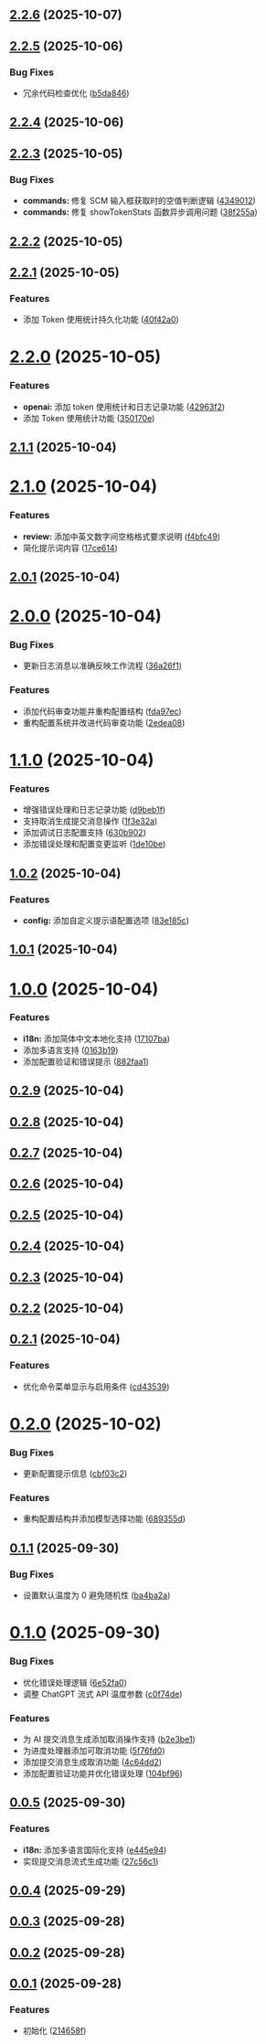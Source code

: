## [2.2.6](https://github.com/joygqz/commit-genie/compare/v2.2.5...v2.2.6) (2025-10-07)



## [2.2.5](https://github.com/joygqz/commit-genie/compare/v2.2.4...v2.2.5) (2025-10-06)


### Bug Fixes

* 冗余代码检查优化 ([b5da846](https://github.com/joygqz/commit-genie/commit/b5da846883d579d5605638f171ec001b01e7836a))



## [2.2.4](https://github.com/joygqz/commit-genie/compare/v2.2.3...v2.2.4) (2025-10-06)



## [2.2.3](https://github.com/joygqz/commit-genie/compare/v2.2.2...v2.2.3) (2025-10-05)


### Bug Fixes

* **commands:** 修复 SCM 输入框获取时的空值判断逻辑 ([4349012](https://github.com/joygqz/commit-genie/commit/434901235c9636dc345a7f6d1fc5073eadd8996e))
* **commands:** 修复 showTokenStats 函数异步调用问题 ([38f255a](https://github.com/joygqz/commit-genie/commit/38f255a66f81e20af551fcd3fd3e6a2fb8f91a78))



## [2.2.2](https://github.com/joygqz/commit-genie/compare/v2.2.1...v2.2.2) (2025-10-05)



## [2.2.1](https://github.com/joygqz/commit-genie/compare/v2.2.0...v2.2.1) (2025-10-05)


### Features

* 添加 Token 使用统计持久化功能 ([40f42a0](https://github.com/joygqz/commit-genie/commit/40f42a0d90e55d6f45012cf6856a370a37a38a57))



# [2.2.0](https://github.com/joygqz/commit-genie/compare/v2.1.1...v2.2.0) (2025-10-05)


### Features

* **openai:** 添加 token 使用统计和日志记录功能 ([42963f2](https://github.com/joygqz/commit-genie/commit/42963f21ba5422928a5b4a439f366dc564c033e1))
* 添加 Token 使用统计功能 ([350170e](https://github.com/joygqz/commit-genie/commit/350170e90ede0679a61aa1e09a2509074800136e))



## [2.1.1](https://github.com/joygqz/commit-genie/compare/v2.1.0...v2.1.1) (2025-10-04)



# [2.1.0](https://github.com/joygqz/commit-genie/compare/v2.0.1...v2.1.0) (2025-10-04)


### Features

* **review:** 添加中英文数字间空格格式要求说明 ([f4bfc49](https://github.com/joygqz/commit-genie/commit/f4bfc491a1a689b66087e90916d2b5417bc58e78))
* 简化提示词内容 ([17ce614](https://github.com/joygqz/commit-genie/commit/17ce614ddcf87144fa0037902ff818afd2d67645))



## [2.0.1](https://github.com/joygqz/commit-genie/compare/v2.0.0...v2.0.1) (2025-10-04)



# [2.0.0](https://github.com/joygqz/commit-genie/compare/v1.1.0...v2.0.0) (2025-10-04)


### Bug Fixes

* 更新日志消息以准确反映工作流程 ([36a26f1](https://github.com/joygqz/commit-genie/commit/36a26f17f417faf168eab805f22bced745c3bf9e))


### Features

* 添加代码审查功能并重构配置结构 ([fda97ec](https://github.com/joygqz/commit-genie/commit/fda97eca9dc52987f3386229d6a5b8ad140e63ac))
* 重构配置系统并改进代码审查功能 ([2edea08](https://github.com/joygqz/commit-genie/commit/2edea084e354839eceaacbba7266423c8c45552e))



# [1.1.0](https://github.com/joygqz/commit-genie/compare/v1.0.2...v1.1.0) (2025-10-04)


### Features

* 增强错误处理和日志记录功能 ([d9beb1f](https://github.com/joygqz/commit-genie/commit/d9beb1fef3dd16e8b5e6fae3cae582b9ce116942))
* 支持取消生成提交消息操作 ([1f3e32a](https://github.com/joygqz/commit-genie/commit/1f3e32a30f001a3dd75a8859d83a71af868bd21d))
* 添加调试日志配置支持 ([630b902](https://github.com/joygqz/commit-genie/commit/630b902f718b00ead90de197910f3b21f012bdd7))
* 添加错误处理和配置变更监听 ([1de10be](https://github.com/joygqz/commit-genie/commit/1de10be8787eddc4e3dc6aa3559016f5f1729e99))



## [1.0.2](https://github.com/joygqz/commit-genie/compare/v1.0.1...v1.0.2) (2025-10-04)


### Features

* **config:** 添加自定义提示语配置选项 ([83e185c](https://github.com/joygqz/commit-genie/commit/83e185cf1163db6a1dbba2a4b968c991ad070157))



## [1.0.1](https://github.com/joygqz/commit-genie/compare/v1.0.0...v1.0.1) (2025-10-04)



# [1.0.0](https://github.com/joygqz/commit-genie/compare/v0.2.9...v1.0.0) (2025-10-04)


### Features

* **i18n:** 添加简体中文本地化支持 ([17107ba](https://github.com/joygqz/commit-genie/commit/17107ba80f07dcca67e17782286ae554c488ae10))
* 添加多语言支持 ([0163b19](https://github.com/joygqz/commit-genie/commit/0163b1925ce3070be9547c024ba83b3e144f3b07))
* 添加配置验证和错误提示 ([882faa1](https://github.com/joygqz/commit-genie/commit/882faa14ece0b120ffa735006a93ff30dd9e111f))



## [0.2.9](https://github.com/joygqz/commit-genie/compare/v0.2.8...v0.2.9) (2025-10-04)



## [0.2.8](https://github.com/joygqz/commit-genie/compare/v0.2.7...v0.2.8) (2025-10-04)



## [0.2.7](https://github.com/joygqz/commit-genie/compare/v0.2.6...v0.2.7) (2025-10-04)



## [0.2.6](https://github.com/joygqz/commit-genie/compare/v0.2.5...v0.2.6) (2025-10-04)



## [0.2.5](https://github.com/joygqz/commit-genie/compare/v0.2.4...v0.2.5) (2025-10-04)



## [0.2.4](https://github.com/joygqz/commit-genie/compare/v0.2.3...v0.2.4) (2025-10-04)



## [0.2.3](https://github.com/joygqz/commit-genie/compare/v0.2.2...v0.2.3) (2025-10-04)



## [0.2.2](https://github.com/joygqz/commit-genie/compare/v0.2.1...v0.2.2) (2025-10-04)



## [0.2.1](https://github.com/joygqz/commit-genie/compare/v0.2.0...v0.2.1) (2025-10-04)


### Features

* 优化命令菜单显示与启用条件 ([cd43539](https://github.com/joygqz/commit-genie/commit/cd43539b9cc1fc11ebcb297b45ca8595f06e0756))



# [0.2.0](https://github.com/joygqz/commit-genie/compare/v0.1.1...v0.2.0) (2025-10-02)


### Bug Fixes

* 更新配置提示信息 ([cbf03c2](https://github.com/joygqz/commit-genie/commit/cbf03c2605690006d702c7b0532b43e97b84b4b6))


### Features

* 重构配置结构并添加模型选择功能 ([689355d](https://github.com/joygqz/commit-genie/commit/689355d538e41f6915e50121063cb8f92ff0c3f5))



## [0.1.1](https://github.com/joygqz/commit-genie/compare/v0.1.0...v0.1.1) (2025-09-30)


### Bug Fixes

* 设置默认温度为 0 避免随机性 ([ba4ba2a](https://github.com/joygqz/commit-genie/commit/ba4ba2a7bd737a9cfd18c65a3757367a49ce8bb5))



# [0.1.0](https://github.com/joygqz/commit-genie/compare/v0.0.5...v0.1.0) (2025-09-30)


### Bug Fixes

* 优化错误处理逻辑 ([6e52fa0](https://github.com/joygqz/commit-genie/commit/6e52fa0ad70ef9c7876e7473e9b57231da29e3dd))
* 调整 ChatGPT 流式 API 温度参数 ([c0f74de](https://github.com/joygqz/commit-genie/commit/c0f74dec79abf6fc8adacc9eda4debe85c133543))


### Features

* 为 AI 提交消息生成添加取消操作支持 ([b2e3be1](https://github.com/joygqz/commit-genie/commit/b2e3be1acf068e92143e43942a6efb61f9a951dd))
* 为进度处理器添加可取消功能 ([5f76fd0](https://github.com/joygqz/commit-genie/commit/5f76fd0b623d736aa7cb0bce7d622613066393b1))
* 添加提交消息生成取消功能 ([4c64dd2](https://github.com/joygqz/commit-genie/commit/4c64dd28cdf8e06508eea6e24e07c7c7c07fa769))
* 添加配置验证功能并优化错误处理 ([104bf96](https://github.com/joygqz/commit-genie/commit/104bf96c3c3cd7a282d2dc7b16f2a8c14b876d43))



## [0.0.5](https://github.com/joygqz/commit-genie/compare/v0.0.4...v0.0.5) (2025-09-30)


### Features

* **i18n:** 添加多语言国际化支持 ([e445e94](https://github.com/joygqz/commit-genie/commit/e445e941f927940cf6680b17385ab6b18b2470fc))
* 实现提交消息流式生成功能 ([27c56c1](https://github.com/joygqz/commit-genie/commit/27c56c13858e5283defb16788f6fed5500c6a6e7))



## [0.0.4](https://github.com/joygqz/commit-genie/compare/v0.0.3...v0.0.4) (2025-09-29)



## [0.0.3](https://github.com/joygqz/commit-genie/compare/v0.0.2...v0.0.3) (2025-09-28)



## [0.0.2](https://github.com/joygqz/commit-genie/compare/v0.0.1...v0.0.2) (2025-09-28)



## [0.0.1](https://github.com/joygqz/commit-genie/compare/214658f838266d8e424f1d77513c98ae2cf0a087...v0.0.1) (2025-09-28)


### Features

* 初始化 ([214658f](https://github.com/joygqz/commit-genie/commit/214658f838266d8e424f1d77513c98ae2cf0a087))



